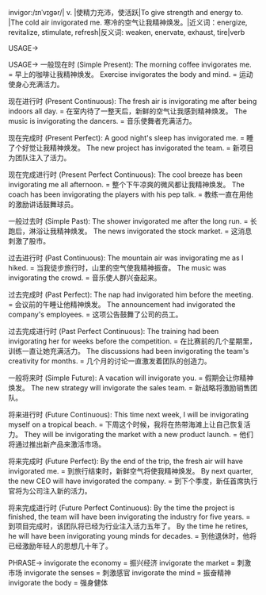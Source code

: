 invigor:/ɪnˈvɪɡər/| v. |使精力充沛，使活跃|To give strength and energy to. |The cold air invigorated me.  寒冷的空气让我精神焕发。|近义词：energize, revitalize, stimulate, refresh|反义词: weaken, enervate, exhaust, tire|verb

USAGE->

USAGE->
一般现在时 (Simple Present):
The morning coffee invigorates me. = 早上的咖啡让我精神焕发。
Exercise invigorates the body and mind. = 运动使身心充满活力。

现在进行时 (Present Continuous):
The fresh air is invigorating me after being indoors all day. = 在室内待了一整天后，新鲜的空气让我感到精神焕发。
The music is invigorating the dancers. = 音乐使舞者充满活力。

现在完成时 (Present Perfect):
A good night's sleep has invigorated me. =  睡了个好觉让我精神焕发。
The new project has invigorated the team. = 新项目为团队注入了活力。

现在完成进行时 (Present Perfect Continuous):
The cool breeze has been invigorating me all afternoon. = 整个下午凉爽的微风都让我精神焕发。
The coach has been invigorating the players with his pep talk. = 教练一直在用他的激励讲话鼓舞球员。

一般过去时 (Simple Past):
The shower invigorated me after the long run. = 长跑后，淋浴让我精神焕发。
The news invigorated the stock market. =  这消息刺激了股市。

过去进行时 (Past Continuous):
The mountain air was invigorating me as I hiked. = 当我徒步旅行时，山里的空气使我精神振奋。
The music was invigorating the crowd. = 音乐使人群兴奋起来。

过去完成时 (Past Perfect):
The nap had invigorated him before the meeting. = 会议前的午睡让他精神焕发。
The announcement had invigorated the company's employees. = 这项公告鼓舞了公司的员工。


过去完成进行时 (Past Perfect Continuous):
The training had been invigorating her for weeks before the competition. = 在比赛前的几个星期里，训练一直让她充满活力。
The discussions had been invigorating the team's creativity for months. = 几个月的讨论一直激发着团队的创造力。


一般将来时 (Simple Future):
A vacation will invigorate you. = 假期会让你精神焕发。
The new strategy will invigorate the sales team. = 新战略将激励销售团队。

将来进行时 (Future Continuous):
This time next week, I will be invigorating myself on a tropical beach. = 下周这个时候，我将在热带海滩上让自己恢复活力。
They will be invigorating the market with a new product launch. = 他们将通过推出新产品来激活市场。


将来完成时 (Future Perfect):
By the end of the trip, the fresh air will have invigorated me. = 到旅行结束时，新鲜空气将使我精神焕发。
By next quarter, the new CEO will have invigorated the company. = 到下个季度，新任首席执行官将为公司注入新的活力。

将来完成进行时 (Future Perfect Continuous):
By the time the project is finished, the team will have been invigorating the industry for five years. = 到项目完成时，该团队将已经为行业注入活力五年了。
By the time he retires, he will have been invigorating young minds for decades. = 到他退休时，他将已经激励年轻人的思想几十年了。



PHRASE->
invigorate the economy = 振兴经济
invigorate the market = 刺激市场
invigorate the senses = 刺激感官
invigorate the mind = 振奋精神
invigorate the body =  强身健体
